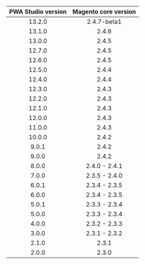 | PWA Studio version | Magento core version |
|:------------------:|:--------------------:|
|       13.2.0       |        2.4.7-beta1  
|       13.1.0       |        2.4.6         |
|       13.0.0       |        2.4.5         |
|       12.7.0       |        2.4.5         |
|       12.6.0       |        2.4.5         |
|       12.5.0       |        2.4.4         |
|       12.4.0       |        2.4.4         |
|       12.3.0       |        2.4.3         |
|       12.2.0       |        2.4.3         |
|       12.1.0       |        2.4.3         |
|       12.0.0       |        2.4.3         |
|       11.0.0       |        2.4.3         |
|       10.0.0       |        2.4.2         |
|       9.0.1        |        2.4.2         |
|       9.0.0        |        2.4.2         |
|       8.0.0        |    2.4.0 - 2.4.1     |
|       7.0.0        |    2.3.5 - 2.4.0     |
|       6.0.1        |    2.3.4 - 2.3.5     |
|       6.0.0        |    2.3.4 - 2.3.5     |
|       5.0.1        |    2.3.3 - 2.3.4     |
|       5.0.0        |    2.3.3 - 2.3.4     |
|       4.0.0        |    2.3.2 - 2.3.3     |
|       3.0.0        |    2.3.1 - 2.3.2     |
|       2.1.0        |        2.3.1         |
|       2.0.0        |        2.3.0         |

